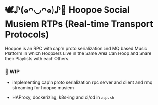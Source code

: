 




# 🕊️♪(๑ᴖ◡ᴖ๑)♪💽 Hoopoe Social Musiem RTPs (Real-time Transport Protocols)

Hoopoe is an RPC with cap'n proto serialization and MQ based Music Platform in which Hoopoers Live in the Same Area Can Hoop and Share their Playlists with each Others.


### 📌 WIP

* implementing cap'n proto serialization rpc server and client and rmq streaming for hoopoe musiem 

* HAProxy, dockerizing, k8s-ing and ci/cd in `app.sh`

